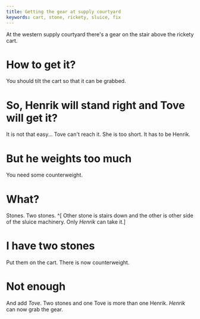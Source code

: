 ```yaml
---
title: Getting the gear at supply courtyard
keywords: cart, stone, rickety, sluice, fix
---
```


At the western supply courtyard there's a gear on the stair above the rickety cart.

# How to get it?
You should tilt the cart so that it can be grabbed.

# So, Henrik will stand right and Tove will get it?
It is not that easy... Tove can't reach it. She is too short. It has to be Henrik.

# But he weights too much
You need some counterweight.

# What?
Stones. Two stones. ^[ Other stone is stairs down and the other is other side of the sluice machinery. Only *Henrik* can take it.] 

# I have two stones
Put them on the cart. There is now counterweight.

# Not enough
And add *Tove*. Two stones and one Tove is more than one Henrik. *Henrik* can now grab the gear.
